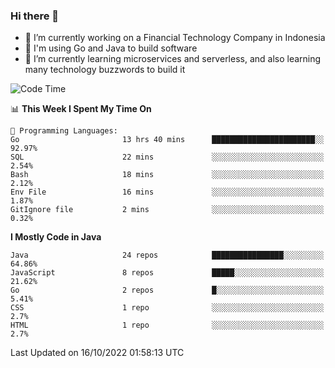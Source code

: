 ### Hi there 👋

<!--
**mazzama/mazzama** is a ✨ _special_ ✨ repository because its `README.md` (this file) appears on your GitHub profile.

Here are some ideas to get you started:

- 🔭 I’m currently working on ...
- 🌱 I’m currently learning ...
- 👯 I’m looking to collaborate on ...
- 🤔 I’m looking for help with ...
- 💬 Ask me about ...
- 📫 How to reach me: ...
- 😄 Pronouns: ...
- ⚡ Fun fact: ...
-->

- 🔭 I’m currently working on a Financial Technology Company in Indonesia
- :gun: I'm using Go and Java to build software
- 🌱 I’m currently learning microservices and serverless, and also learning many technology buzzwords to build it

<!--START_SECTION:waka-->
![Code Time](http://img.shields.io/badge/Code%20Time-2%2C336%20hrs%205%20mins-blue)

📊 **This Week I Spent My Time On** 

```text
💬 Programming Languages: 
Go                       13 hrs 40 mins      ███████████████████████░░   92.97% 
SQL                      22 mins             ░░░░░░░░░░░░░░░░░░░░░░░░░   2.54% 
Bash                     18 mins             ░░░░░░░░░░░░░░░░░░░░░░░░░   2.12% 
Env File                 16 mins             ░░░░░░░░░░░░░░░░░░░░░░░░░   1.87% 
GitIgnore file           2 mins              ░░░░░░░░░░░░░░░░░░░░░░░░░   0.32%

```

**I Mostly Code in Java** 

```text
Java                     24 repos            ████████████████░░░░░░░░░   64.86% 
JavaScript               8 repos             █████░░░░░░░░░░░░░░░░░░░░   21.62% 
Go                       2 repos             █░░░░░░░░░░░░░░░░░░░░░░░░   5.41% 
CSS                      1 repo              ░░░░░░░░░░░░░░░░░░░░░░░░░   2.7% 
HTML                     1 repo              ░░░░░░░░░░░░░░░░░░░░░░░░░   2.7%

```



 Last Updated on 16/10/2022 01:58:13 UTC
<!--END_SECTION:waka-->
